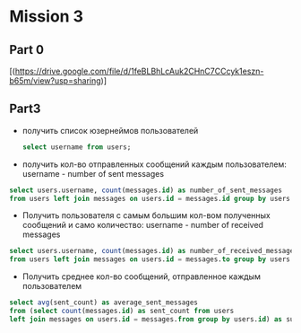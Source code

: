 # Mission 3

## Part 0

[(https://drive.google.com/file/d/1feBLBhLcAuk2CHnC7CCcyk1eszn-b65m/view?usp=sharing)]

## Part3

- получить список юзернеймов пользователей
  ```sql
  select username from users;
  ```

- получить кол-во отправленных сообщений каждым пользователем: username - number of sent messages 
``` sql
select users.username, count(messages.id) as number_of_sent_messages
from users left join messages on users.id = messages.id group by users.username;
```

- Получить пользователя с самым большим кол-вом полученных сообщений и само количество: username - number of received messages 
``` sql
select users.username, count(messages.id) as number_of_received_messages
from users left join messages on users.id = messages.to group by users.username order by number_of_received_messages desc limit 1;
```

- Получить среднее кол-во сообщений, отправленное каждым пользователем
``` sql
select avg(sent_count) as average_sent_messages
from (select count(messages.id) as sent_count from users
left join messages on users.id = messages.from group by users.id) as subquery;
```
